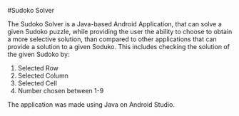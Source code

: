 #Sudoko Solver

The Sudoko Solver is a Java-based Android Application, that can solve a given Sudoko puzzle, while providing the user the ability to choose to obtain a more selective solution, than compared to other applications that can provide a solution to a given Soduko.
This includes checking the solution of the given Sudoko by:
1. Selected Row
2. Selected Column
3. Selected Cell
4. Number chosen between 1-9

The application was made using Java on Android Studio.
